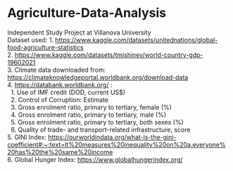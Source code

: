 # Agriculture-Data-Analysis
Independent Study Project at Villanova University <br />
Dataset used: 1. https://www.kaggle.com/datasets/unitednations/global-food-agriculture-statistics <br/>
	2. https://www.kaggle.com/datasets/tmishinev/world-country-gdp-19602021 <br/>
 	3. Climate data downloaded from: https://climateknowledgeportal.worldbank.org/download-data <br/>
  	4. https://databank.worldbank.org/ : <br/>
   		&nbsp; 1. Use of IMF credit (DOD, current US$) <br/>
     		&nbsp; 2. Control of Corruption: Estimate <br/>
       		&nbsp; 3. Gross enrolment ratio, primary to tertiary, female (%) <br/>
	 	&nbsp; 4. Gross enrolment ratio, primary to tertiary, male (%) <br/>
   		&nbsp; 5. Gross enrolment ratio, primary to tertiary, both sexes (%) <br/>
     		&nbsp; 6. Quality of trade- and transport-related infrastructure, score <br/>
       	5. GINI Index: https://ourworldindata.org/what-is-the-gini-coefficient#:~:text=It%20measures%20inequality%20on%20a,everyone%20has%20the%20same%20income <br/>
	6. Global Hunger Index: https://www.globalhungerindex.org/
